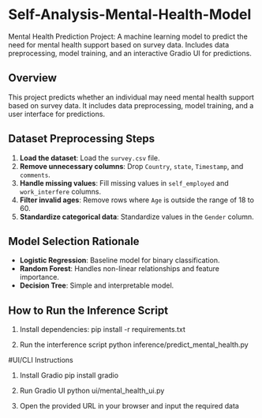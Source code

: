 # Self-Analysis-Mental-Health-Model
Mental Health Prediction Project: A machine learning model to predict the need for mental health support based on survey data. Includes data preprocessing, model training, and an interactive Gradio UI for predictions.


## Overview
This project predicts whether an individual may need mental health support based on survey data. It includes data preprocessing, model training, and a user interface for predictions.

## Dataset Preprocessing Steps
1. **Load the dataset**: Load the `survey.csv` file.
2. **Remove unnecessary columns**: Drop `Country`, `state`, `Timestamp`, and `comments`.
3. **Handle missing values**: Fill missing values in `self_employed` and `work_interfere` columns.
4. **Filter invalid ages**: Remove rows where `Age` is outside the range of 18 to 60.
5. **Standardize categorical data**: Standardize values in the `Gender` column.

## Model Selection Rationale
- **Logistic Regression**: Baseline model for binary classification.
- **Random Forest**: Handles non-linear relationships and feature importance.
- **Decision Tree**: Simple and interpretable model.

## How to Run the Inference Script
1. Install dependencies:
   pip install -r requirements.txt
   
3. Run the interference script
   python inference/predict_mental_health.py

#UI/CLI Instructions
1. Install Gradio
   pip install gradio

2. Run Gradio UI
   python ui/mental_health_ui.py

3. Open the provided URL in your browser and input the required data   

    
